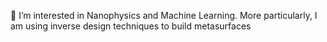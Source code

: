  👀 I’m interested in Nanophysics and Machine Learning. More particularly, I am using inverse design techniques to build metasurfaces
